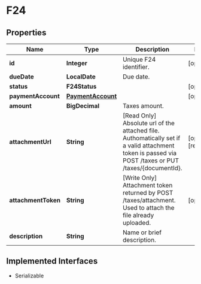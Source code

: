 

# F24


## Properties

Name | Type | Description | Notes
------------ | ------------- | ------------- | -------------
**id** | **Integer** | Unique F24 identifier. |  [optional]
**dueDate** | **LocalDate** | Due date. | 
**status** | **F24Status** |  |  [optional]
**paymentAccount** | [**PaymentAccount**](PaymentAccount.md) |  |  [optional]
**amount** | **BigDecimal** | Taxes amount. | 
**attachmentUrl** | **String** | [Read Only] Absolute url of the attached file. Authomatically set if a valid attachment token is passed via POST /taxes or PUT /taxes/{documentId}. |  [optional] [readonly]
**attachmentToken** | **String** | [Write Only] Attachment token returned by POST /taxes/attachment. Used to attach the file already uploaded. |  [optional]
**description** | **String** | Name or brief description. | 


## Implemented Interfaces

* Serializable


